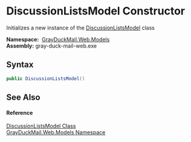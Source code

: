 DiscussionListsModel Constructor
================================
Initializes a new instance of the [DiscussionListsModel][1] class

  **Namespace:**  [GrayDuckMail.Web.Models][2]  
  **Assembly:** gray-duck-mail-web.exe

Syntax
------

```csharp
public DiscussionListsModel()
```


See Also
--------

#### Reference
[DiscussionListsModel Class][1]  
[GrayDuckMail.Web.Models Namespace][2]  

[1]: README.md
[2]: ../README.md